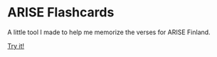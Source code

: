 # ARISE Flashcards
A little tool I made to help me memorize the verses for ARISE Finland.

[Try it!](https://crissequeira89.github.io/arise-flashcards/)
